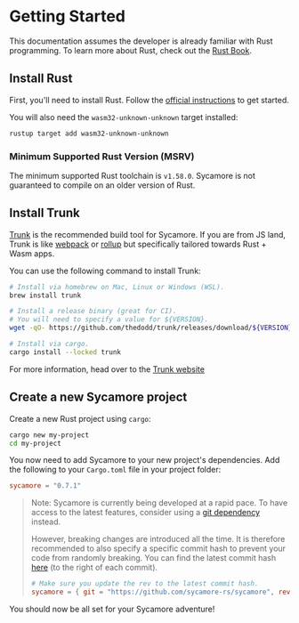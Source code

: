 # Getting Started

This documentation assumes the developer is already familiar with Rust programming. To learn more
about Rust, check out the [Rust Book](https://doc.rust-lang.org/stable/book/).

## Install Rust

First, you'll need to install Rust. Follow the
[official instructions](https://www.rust-lang.org/tools/install) to get started.

You will also need the `wasm32-unknown-unknown` target installed:

```bash
rustup target add wasm32-unknown-unknown
```

### Minimum Supported Rust Version (MSRV)

The minimum supported Rust toolchain is `v1.58.0`. Sycamore is not guaranteed to compile on an older
version of Rust.

## Install Trunk

[Trunk](https://trunkrs.dev) is the recommended build tool for Sycamore. If you are from JS land,
Trunk is like [webpack](https://webpack.js.org/) or [rollup](https://rollupjs.org/) but specifically
tailored towards Rust + Wasm apps.

You can use the following command to install Trunk:

```bash
# Install via homebrew on Mac, Linux or Windows (WSL).
brew install trunk

# Install a release binary (great for CI).
# You will need to specify a value for ${VERSION}.
wget -qO- https://github.com/thedodd/trunk/releases/download/${VERSION}/trunk-x86_64-unknown-linux-gnu.tar.gz | tar -xzf-

# Install via cargo.
cargo install --locked trunk
```

For more information, head over to the [Trunk website](https://trunkrs.dev)

## Create a new Sycamore project

Create a new Rust project using `cargo`:

```bash
cargo new my-project
cd my-project
```

You now need to add Sycamore to your new project's dependencies. Add the following to your
`Cargo.toml` file in your project folder:

```toml
sycamore = "0.7.1"
```

> Note: Sycamore is currently being developed at a rapid pace. To have access to the latest
> features, consider using a
> [git dependency](https://doc.rust-lang.org/cargo/reference/specifying-dependencies.html#specifying-dependencies-from-git-repositories)
> instead.
>
> However, breaking changes are introduced all the time. It is therefore recommended to also specify
> a specific commit hash to prevent your code from randomly breaking. You can find the latest commit
> hash [here](https://github.com/sycamore-rs/sycamore/commits/master) (to the right of each commit).
>
> ```toml
> # Make sure you update the rev to the latest commit hash.
> sycamore = { git = "https://github.com/sycamore-rs/sycamore", rev = "fc640d313e66f9a6af422fae44f4f72fa86280cc" }
> ```

You should now be all set for your Sycamore adventure!
